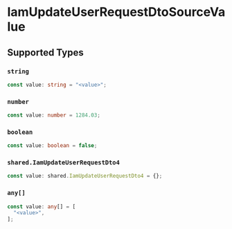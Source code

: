 # IamUpdateUserRequestDtoSourceValue


## Supported Types

### `string`

```typescript
const value: string = "<value>";
```

### `number`

```typescript
const value: number = 1284.03;
```

### `boolean`

```typescript
const value: boolean = false;
```

### `shared.IamUpdateUserRequestDto4`

```typescript
const value: shared.IamUpdateUserRequestDto4 = {};
```

### `any[]`

```typescript
const value: any[] = [
  "<value>",
];
```

